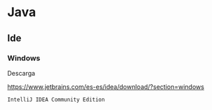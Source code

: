 # Java

## Ide

### Windows

Descarga

https://www.jetbrains.com/es-es/idea/download/?section=windows

```
IntelliJ IDEA Community Edition
```

